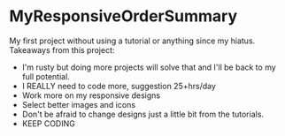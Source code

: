 # MyResponsiveOrderSummary

My first project without using a tutorial or anything since my hiatus.
Takeaways from this project:

- I'm rusty but doing more projects will solve that and I'll be back to my full potential.
- I REALLY need to code more, suggestion 25+hrs/day
- Work more on my responsive designs
- Select better images and icons
- Don't be afraid to change designs just a little bit from the tutorials.
- KEEP CODING
